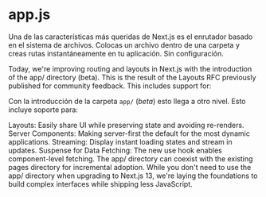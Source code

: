 # app.js

Una de las características más queridas de Next.js es el enrutador basado en el sistema de archivos. Colocas un archivo dentro de una carpeta y creas rutas instantáneamente en tu aplicación. Sin configuración.

Today, we're improving routing and layouts in Next.js with the introduction of the app/ directory (beta). This is the result of the Layouts RFC previously published for community feedback. This includes support for:

Con la introducción de la carpeta `app/` (*beta*) esto llega a otro nivel. Esto incluye soporte para:

Layouts: Easily share UI while preserving state and avoiding re-renders.
Server Components: Making server-first the default for the most dynamic applications.
Streaming: Display instant loading states and stream in updates.
Suspense for Data Fetching: The new use hook enables component-level fetching.
The app/ directory can coexist with the existing pages directory for incremental adoption. While you don't need to use the app/ directory when upgrading to Next.js 13, we're laying the foundations to build complex interfaces while shipping less JavaScript.